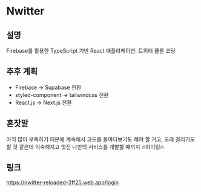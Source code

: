 # Nwitter

## 설명

Firebase를 활용한 TypeScript 기반 React 애플리케이션: 트위터 클론 코딩

## 추후 계획

- Firebase -> Supabase 전환
- styled-component -> tailwindcss 전환
- React.js -> Next.js 전환

## 혼잣말

아직 많이 부족하기 때문에 계속해서 코드를 들여다보기도 해야 할 거고, 오래 걸리기도 할 것 같은데 익숙해지고 멋진 나만의 서비스를 개발할 때까지 🔥화이팅🔥

## 링크

https://nwitter-reloaded-3ff25.web.app/login
